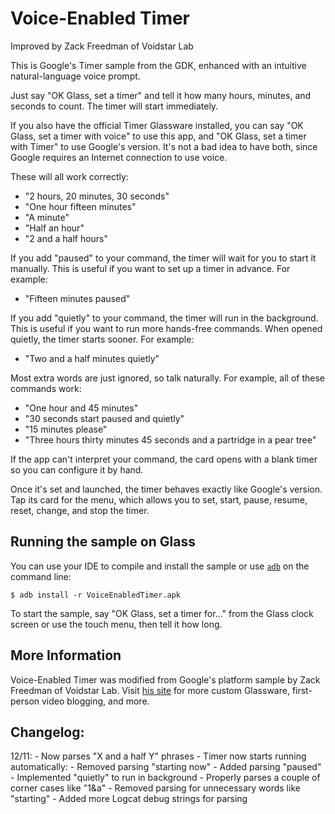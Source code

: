 Voice-Enabled Timer
===================

Improved by Zack Freedman of Voidstar Lab

This is Google's Timer sample from the GDK, enhanced with an intuitive natural-language voice prompt.

Just say "OK Glass, set a timer" and tell it how many hours, minutes, and seconds to count. The timer will start immediately.

If you also have the official Timer Glassware installed, you can say "OK Glass, set a timer with voice" to use this app, and "OK Glass, set a timer with Timer" to use Google's version. It's not a bad idea to have both, since Google requires an Internet connection to use voice.

These will all work correctly:
- "2 hours, 20 minutes, 30 seconds"
- "One hour fifteen minutes"
- "A minute"
- "Half an hour"
- "2 and a half hours"

If you add "paused" to your command, the timer will wait for you to start it manually. This is useful if you want to set up a timer in advance. For example:
- "Fifteen minutes paused"

If you add "quietly" to your command, the timer will run in the background. This is useful if you want to run more hands-free commands. When opened quietly, the timer starts sooner. For example:
- "Two and a half minutes quietly"

Most extra words are just ignored, so talk naturally. For example, all of these commands work:
- "One hour and 45 minutes"
- "30 seconds start paused and quietly"
- "15 minutes please"
- "Three hours thirty minutes 45 seconds and a partridge in a pear tree"

If the app can't interpret your command, the card opens with a blank timer so you can configure it by hand.

Once it's set and launched, the timer behaves exactly like Google's version. Tap its card for the menu, which allows you to set, start, pause, resume, reset, change, and stop the timer.

## Running the sample on Glass

You can use your IDE to compile and install the sample or use
[`adb`](https://developer.android.com/tools/help/adb.html)
on the command line:

    $ adb install -r VoiceEnabledTimer.apk

To start the sample, say "OK Glass, set a timer for..." from the Glass clock screen or use the touch menu, then tell it how long.

## More Information

Voice-Enabled Timer was modified from Google's platform sample by Zack Freedman of Voidstar Lab. Visit [his site](http://zackfreedman.com "the greatest site on the Web since Zombo.com") for more custom Glassware, first-person video blogging, and more.

## Changelog:
12/11: 
	- Now parses "X and a half Y" phrases
	- Timer now starts running automatically:
		- Removed parsing "starting now"
		- Added parsing "paused"
	- Implemented "quietly" to run in background
	- Properly parses a couple of corner cases like "1&a"
	- Removed parsing for unnecessary words like "starting"
	- Added more Logcat debug strings for parsing